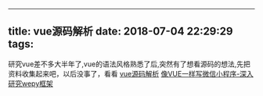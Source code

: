 ---
title: vue源码解析
date: 2018-07-04 22:29:29
tags:
--

研究vue差不多大半年了,vue的语法风格熟悉了后,突然有了想看源码的想法,先把资料收集起来吧，以后没事了，看看
[vue源码解析](https://github.com/liutao/vue2.0-source)
[像VUE一样写微信小程序-深入研究wepy框架](https://juejin.im/entry/599bf713518825241d21c1bd)

